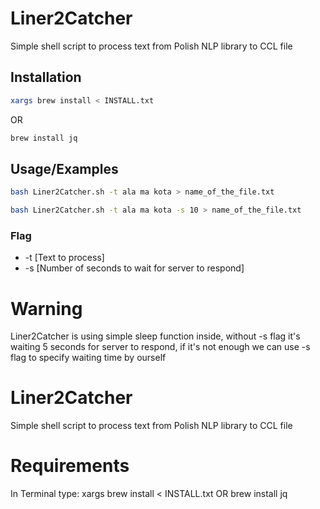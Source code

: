 # Liner2Catcher
Simple shell script to process text from Polish NLP library to CCL file

## Installation

```bash
xargs brew install < INSTALL.txt
```
OR
```bash
brew install jq
```
## Usage/Examples
```sh
bash Liner2Catcher.sh -t ala ma kota > name_of_the_file.txt
```
```sh
bash Liner2Catcher.sh -t ala ma kota -s 10 > name_of_the_file.txt
```

### Flag
* -t [Text to process]
* -s [Number of seconds to wait for server to respond]

# Warning

Liner2Catcher is using simple sleep function inside, without -s flag it's waiting 5 seconds for server to respond, if it's not enough we can use -s flag to specify waiting time by ourself

# Liner2Catcher
Simple shell script to process text from Polish NLP library to CCL file

# Requirements
In Terminal type:
xargs brew install < INSTALL.txt
OR
brew install jq
